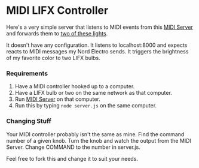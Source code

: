 # MIDI LIFX Controller
Here's a very simple server that listens to MIDI events from this [MIDI Server](https://github.com/mattconstantine/midiserver) and forwards them to [two of these lights](http://lifx.co/).

It doesn't have any configuration. It listens to localhost:8000 and expects reacts to MIDI messages my Nord Electro sends. It triggers the brightness of my favorite color to two LIFX bulbs.

### Requirements
1. Have a MIDI controller hooked up to a computer.
2. Have a LIFX bulb or two on the same network as that computer.
3. Run [MIDI Server](https://github.com/mattconstantine/midiserver) on that computer.
4. Run this by typing `node server.js` on the same computer.

### Changing Stuff
Your MIDI controller probably isn't the same as mine. Find the command number of a given knob. Turn the knob and watch the output from the MIDI Server. Change COMMAND to the number in server.js. 

Feel free to fork this and change it to suit your needs.
